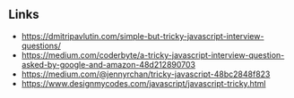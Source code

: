 ## Links
- https://dmitripavlutin.com/simple-but-tricky-javascript-interview-questions/
- https://medium.com/coderbyte/a-tricky-javascript-interview-question-asked-by-google-and-amazon-48d212890703
- https://medium.com/@jennyrchan/tricky-javascript-48bc2848f823
- https://www.designmycodes.com/javascript/javascript-tricky.html